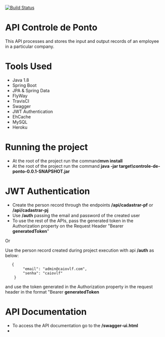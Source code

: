 
[![Build Status](https://travis-ci.org/caiovlf/api-controle-ponto.svg?branch=master)](https://travis-ci.org/caiovlf/api-controle-ponto)
# API Controle de Ponto
This API processes and stores the input and output records of an employee in a particular company.

# Tools Used
- Java 1.8
- Spring Boot
- JPA & Spring Data
- FlyWay
- TravisCI
- Swagger
- JWT Authentication
- EhCache
- MySQL
- Heroku

# Running the project
- At the root of the project run the command**mvn install**
- At the root of the project run the command **java -jar target\controle-de-ponto-0.0.1-SNAPSHOT.jar**

# JWT Authentication
- Create the person record through the endpoints **/api/cadastrar-pf** or **/api/cadastrar-pj**
- Use **/auth** passing the email and password of the created user
- To use the rest of the APIs, pass the generated token in the Authorization property on the Request Header  "Bearer **generatedToken**"

Or

Use the person record created during project execution with api **/auth** as below:

       {
        	"email": "admin@caiovlf.com",
        	"senha": "caiovlf"
        }

  
and use the token generated in the Authorization property in the request header in the format "Bearer  **generatedToken**

# API Documentation
- To access the API documentation go to the **/swagger-ui.html**
- 
